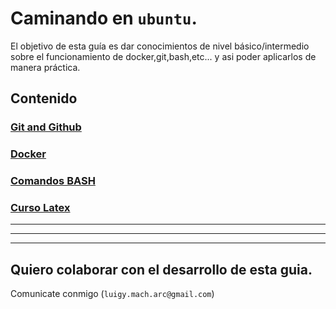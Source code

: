 
Caminando en `ubuntu`.
======================

El objetivo de esta guía es dar conocimientos de nivel básico/intermedio sobre el funcionamiento de docker,git,bash,etc... y asi poder aplicarlos de manera práctica.


Contenido
---------

### [Git and Github](agregar-link)

### [Docker](./docker/README.md)

### [Comandos BASH](./bash/README.md)

### [Curso Latex](https://github.com/piratax007/LaTeX_Course/blob/master/README.md)



***
---
***

Quiero colaborar con el desarrollo de esta guia.
------------------------------------------------
Comunicate conmigo (`luigy.mach.arc@gmail.com`)


